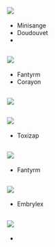 
![](https://www.pokepedia.fr/images/b/b3/R%C3%AAve_Ball.png)
----------
- Minisange
- Doudouvet
- 

![](https://www.pokepedia.fr/images/d/df/Lune_Ball.png)
---------
- Fantyrm
- Corayon

![](https://www.pokepedia.fr/images/8/80/App%C3%A2t_Ball.png)
---------

![](https://www.pokepedia.fr/images/0/03/Speed_Ball.png)
--------
- Toxizap

![](https://www.pokepedia.fr/images/0/0d/Love_Ball.png)
---------
- Fantyrm

![](https://www.pokepedia.fr/images/c/c9/Copain_Ball.png)
----------
- Embrylex

![](https://www.pokepedia.fr/images/9/9d/Niveau_Ball.png)
----------
- 

